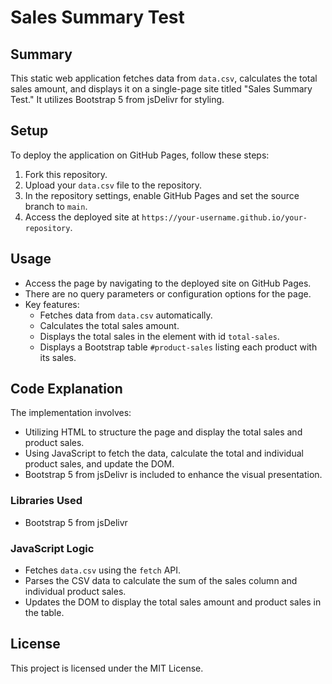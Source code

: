 # Sales Summary Test

## Summary
This static web application fetches data from `data.csv`, calculates the total sales amount, and displays it on a single-page site titled "Sales Summary Test." It utilizes Bootstrap 5 from jsDelivr for styling.

## Setup
To deploy the application on GitHub Pages, follow these steps:
1. Fork this repository.
2. Upload your `data.csv` file to the repository.
3. In the repository settings, enable GitHub Pages and set the source branch to `main`.
4. Access the deployed site at `https://your-username.github.io/your-repository`.

## Usage
- Access the page by navigating to the deployed site on GitHub Pages.
- There are no query parameters or configuration options for the page.
- Key features:
  - Fetches data from `data.csv` automatically.
  - Calculates the total sales amount.
  - Displays the total sales in the element with id `total-sales`.
  - Displays a Bootstrap table `#product-sales` listing each product with its sales.

## Code Explanation
The implementation involves:
- Utilizing HTML to structure the page and display the total sales and product sales.
- Using JavaScript to fetch the data, calculate the total and individual product sales, and update the DOM.
- Bootstrap 5 from jsDelivr is included to enhance the visual presentation.

### Libraries Used
- Bootstrap 5 from jsDelivr

### JavaScript Logic
- Fetches `data.csv` using the `fetch` API.
- Parses the CSV data to calculate the sum of the sales column and individual product sales.
- Updates the DOM to display the total sales amount and product sales in the table.

## License
This project is licensed under the MIT License.